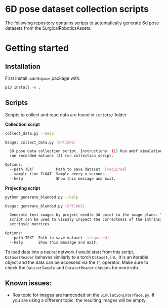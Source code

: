 # 6D pose dataset collection scripts

The following repository contains scripts to automatically generate 6d pose datasets from the SurgicalRoboticsAssets.


# Getting started

## Installation

First install `ambf6dpose` package with:
```bash
pip install -e .
```

## Scripts
Scripts to collect and read data are found in `scripts/` folder.

**Collection script**
```bash
collect_data.py --help
```

```bash
Usage: collect_data.py [OPTIONS]

  6D pose data collection script. Instructions: (1) Run ambf simulation (2)
  run recorded motions (3) run collection script.

Options:
  --path TEXT          Path to save dataset  [required]
  --sample_time FLOAT  Sample every n seconds
  --help               Show this message and exit.
```


**Projecting script**
```bash
python generate_blended.py --help
```

```bash
Usage: generate_blended.py [OPTIONS]

  Generate test images by project needle 3d point to the image plane. This
  script can be used to visualy inspect the correctness of the intrinsic and
  extrinsic matrices

Options:
  --path TEXT  Path to save dataset  [required]
  --help       Show this message and exit.
```

To load data into a neural network I would start from this script. `DatasetReader` behaves similarly to a torch `Dataset`, i.e., it is an iterable object and the data can be accessed via the `[]` operator. Make sure to check the `DatasetSample` and `DatasetReader` classes for more info.

## Known issues:

* Ros topic for images are hardcoded on the `SimulationInterface.py`. If you are using a different topic, the resulting images will be empty.